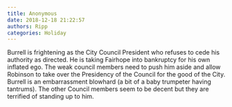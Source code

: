 ```yaml
---
title: Anonymous
date: 2018-12-18 21:22:57
authors: Ripp
categories: Holiday
---
```


 Burrell is frightening as the City Council President who refuses to cede his authority as directed.  He is taking Fairhope into bankruptcy for his own inflated ego.  The weak council members need to push him aside and allow Robinson to take over the Presidency of the Council for the good of the City.  Burrell is an embarrassment blowhard (a bit of a baby trumpeter having tantrums).  The other Council members seem to be decent but they are terrified of standing up to him.